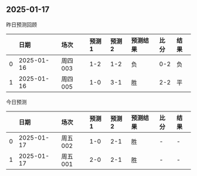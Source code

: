 

 ## 2025-01-17

昨日预测回顾

|    | 日期       | 场次    | 预测1   | 预测2   | 预测结果   | 比分   | 结果   |
|---:|:-----------|:--------|:--------|:--------|:-----------|:-------|:-------|
|  0 | 2025-01-16 | 周四003 | 1-2     | 1-2     | 负         | 0-2    | 负     |
|  1 | 2025-01-16 | 周四005 | 1-0     | 3-1     | 胜         | 2-2    | 平     |

今日预测

|    | 日期       | 场次    | 预测1   | 预测2   | 预测结果   | 比分   | 结果   |
|---:|:-----------|:--------|:--------|:--------|:-----------|:-------|:-------|
|  0 | 2025-01-17 | 周五002 | 1-0     | 2-1     | 胜         | -      | -      |
|  1 | 2025-01-17 | 周五001 | 2-0     | 2-1     | 胜         | -      | -      |